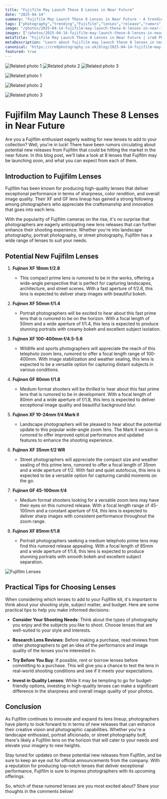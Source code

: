 ```yaml
---
title: "Fujifilm May Launch These 8 Lenses in Near Future"
date: "2025-04-14"
summary: "Fujifilm May Launch These 8 Lenses in Near Future - A trending topic in photography."
tags: ["photography","trending","Fujifilm","lenses","release","rumors","landscape","portrait","street photography","image quality","bokeh"]
image: "/photos/2025-04-14-fujifilm-may-launch-these-8-lenses-in-near-future-1.jpg"
images: ["/photos/2025-04-14-fujifilm-may-launch-these-8-lenses-in-near-future-1.jpg","/photos/2025-04-14-fujifilm-may-launch-these-8-lenses-in-near-future-2.jpg","/photos/2025-04-14-fujifilm-may-launch-these-8-lenses-in-near-future-3.jpg"]
metaTitle: "Fujifilm May Launch These 8 Lenses in Near Future | cre8 Photography"
metaDescription: "Learn about fujifilm may launch these 8 lenses in near future in photography with practical tips and insights."
canonical: "https://cre8photography.co.uk/blog/2025-04-14-fujifilm-may-launch-these-8-lenses-in-near-future"
featured: true
---
```


<!-- Gallery as HTML -->

<div class="grid grid-cols-1 sm:grid-cols-2 md:grid-cols-3 gap-4">
  <img src="/photos/2025-04-14-fujifilm-may-launch-these-8-lenses-in-near-future-1.jpg" alt="Related photo 1" class="w-full rounded-lg" />
<img src="/photos/2025-04-14-fujifilm-may-launch-these-8-lenses-in-near-future-2.jpg" alt="Related photo 2" class="w-full rounded-lg" />
<img src="/photos/2025-04-14-fujifilm-may-launch-these-8-lenses-in-near-future-3.jpg" alt="Related photo 3" class="w-full rounded-lg" />
</div>


<!-- Gallery as Markdown -->
![Related photo 1](/photos/2025-04-14-fujifilm-may-launch-these-8-lenses-in-near-future-1.jpg)


![Related photo 2](/photos/2025-04-14-fujifilm-may-launch-these-8-lenses-in-near-future-2.jpg)


![Related photo 3](/photos/2025-04-14-fujifilm-may-launch-these-8-lenses-in-near-future-3.jpg)



# Fujifilm May Launch These 8 Lenses in Near Future

Are you a Fujifilm enthusiast eagerly waiting for new lenses to add to your collection? Well, you're in luck! There have been rumors circulating about potential new releases from Fujifilm that could be hitting the market in the near future. In this blog post, we'll take a look at 8 lenses that Fujifilm may be launching soon, and what you can expect from each of them.

## Introduction to Fujifilm Lenses

Fujifilm has been known for producing high-quality lenses that deliver exceptional performance in terms of sharpness, color rendition, and overall image quality. Their XF and GF lens lineup has gained a strong following among photographers who appreciate the craftsmanship and innovation that goes into each lens.

With the popularity of Fujifilm cameras on the rise, it's no surprise that photographers are eagerly anticipating new lens releases that can further enhance their shooting experience. Whether you're into landscape photography, portrait photography, or street photography, Fujifilm has a wide range of lenses to suit your needs.

## Potential New Fujifilm Lenses

1. **Fujinon XF 18mm f/2.8**
   - This compact prime lens is rumored to be in the works, offering a wide-angle perspective that is perfect for capturing landscapes, architecture, and street scenes. With a fast aperture of f/2.8, this lens is expected to deliver sharp images with beautiful bokeh.

2. **Fujinon XF 50mm f/1.4**
   - Portrait photographers will be excited to hear about this fast prime lens that is rumored to be on the horizon. With a focal length of 50mm and a wide aperture of f/1.4, this lens is expected to produce stunning portraits with creamy bokeh and excellent subject isolation.

3. **Fujinon XF 100-400mm f/4.5-5.6**
   - Wildlife and sports photographers will appreciate the reach of this telephoto zoom lens, rumored to offer a focal length range of 100-400mm. With image stabilization and weather sealing, this lens is expected to be a versatile option for capturing distant subjects in various conditions.

4. **Fujinon GF 80mm f/1.8**
   - Medium format shooters will be thrilled to hear about this fast prime lens that is rumored to be in development. With a focal length of 80mm and a wide aperture of f/1.8, this lens is expected to deliver exceptional image quality and beautiful background blur.

5. **Fujinon XF 10-24mm f/4 Mark II**
   - Landscape photographers will be pleased to hear about the potential update to this popular wide-angle zoom lens. The Mark II version is rumored to offer improved optical performance and updated features to enhance the shooting experience.

6. **Fujinon XF 35mm f/2 WR**
   - Street photographers will appreciate the compact size and weather sealing of this prime lens, rumored to offer a focal length of 35mm and a wide aperture of f/2. With fast and quiet autofocus, this lens is expected to be a versatile option for capturing candid moments on the go.

7. **Fujinon GF 45-100mm f/4**
   - Medium format shooters looking for a versatile zoom lens may have their eyes on this rumored release. With a focal length range of 45-100mm and a constant aperture of f/4, this lens is expected to deliver sharp images with consistent performance throughout the zoom range.

8. **Fujinon XF 85mm f/1.8**
   - Portrait photographers seeking a medium telephoto prime lens may find this rumored release appealing. With a focal length of 85mm and a wide aperture of f/1.8, this lens is expected to produce stunning portraits with smooth bokeh and excellent subject separation.

![Fujifilm Lenses](https://example.com/fujifilm-lenses.jpg)

## Practical Tips for Choosing Lenses

When considering which lenses to add to your Fujifilm kit, it's important to think about your shooting style, subject matter, and budget. Here are some practical tips to help you make informed decisions:

- **Consider Your Shooting Needs**: Think about the types of photography you enjoy and the subjects you like to shoot. Choose lenses that are well-suited to your style and interests.

- **Research Lens Reviews**: Before making a purchase, read reviews from other photographers to get an idea of the performance and image quality of the lenses you're interested in.

- **Try Before You Buy**: If possible, rent or borrow lenses before committing to a purchase. This will give you a chance to test the lens in real-world shooting conditions and see if it meets your expectations.

- **Invest in Quality Lenses**: While it may be tempting to go for budget-friendly options, investing in high-quality lenses can make a significant difference in the sharpness and overall image quality of your photos.

## Conclusion

As Fujifilm continues to innovate and expand its lens lineup, photographers have plenty to look forward to in terms of new releases that can enhance their creative vision and photographic capabilities. Whether you're a landscape enthusiast, portrait aficionado, or street photography buff, there's likely a Fujifilm lens on the horizon that will cater to your needs and elevate your imagery to new heights.

Stay tuned for updates on these potential new releases from Fujifilm, and be sure to keep an eye out for official announcements from the company. With a reputation for producing top-notch lenses that deliver exceptional performance, Fujifilm is sure to impress photographers with its upcoming offerings.

So, which of these rumored lenses are you most excited about? Share your thoughts in the comments below!

